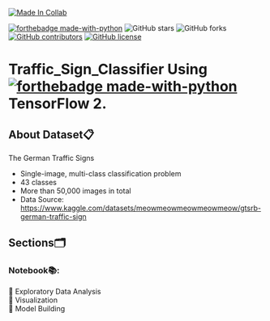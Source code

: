 <p align="center">
  
  [![Made In Collab](https://colab.research.google.com/assets/colab-badge.svg)](https://colab.research.google.com/github/Davidsonity/Traffic_Sign_Classifier/blob/main/Notebook/Traffic_Sign_Classification.ipynb)

  [![forthebadge made-with-python](http://ForTheBadge.com/images/badges/made-with-python.svg)](https://www.python.org/)
  ![GitHub stars](https://img.shields.io/github/stars/Davidsonity/Traffic_Sign_Classifier)
  ![GitHub forks](https://img.shields.io/github/forks/Davidsonity/Traffic_Sign_Classifier)
  [![GitHub contributors](https://img.shields.io/github/contributors/Davidsonity/Traffic_Sign_Classifier.svg)](https://GitHub.com/Davidsonity/Traffic_Sign_Classifier/graphs/contributors/)
  [![GitHub license](https://img.shields.io/github/license/Davidsonity/Traffic_Sign_Classifier.svg)](https://github.com/Davidsonity/Traffic_Sign_Classifier/blob/master/LICENSE)
</p>  

# Traffic_Sign_Classifier Using [![forthebadge made-with-python](https://img.icons8.com/color/48/000000/tensorflow.png)](https://www.tensorflow.org/)  TensorFlow 2.   

## About Dataset📋

The German Traffic Signs
- Single-image, multi-class classification problem
- 43 classes
- More than 50,000 images in total
- Data Source: https://www.kaggle.com/datasets/meowmeowmeowmeowmeow/gtsrb-german-traffic-sign

## Sections🗂️
### Notebook📚:

📓 Exploratory Data Analysis\
📓 Visualization \
📓 Model Building
